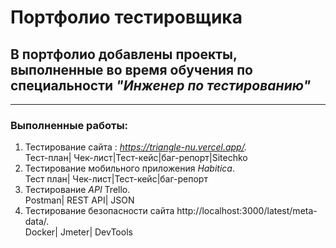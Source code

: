 # Портфолио тестировщика
## В портфолио добавлены проекты, выполненные во время обучения по специальности _"Инженер по тестированию"_
---
### Выполненные работы:
1. Тестирование сайта : _https://triangle-nu.vercel.app/._                                                                                                            
   Тест-план| Чек-лист|Тест-кейс|баг-репорт|Sitechko
3. Тестирование мобильного приложения _Habitica_.                                                                                                                     
    Тест план| Чек-лист|Тест-кейс|баг-репорт
4. Тестирование _API_ Trello.    
   Postman| REST API| JSON
5. Тестирование безопасности сайта http://localhost:3000/latest/meta-data/.    
   Docker| Jmeter| DevTools
